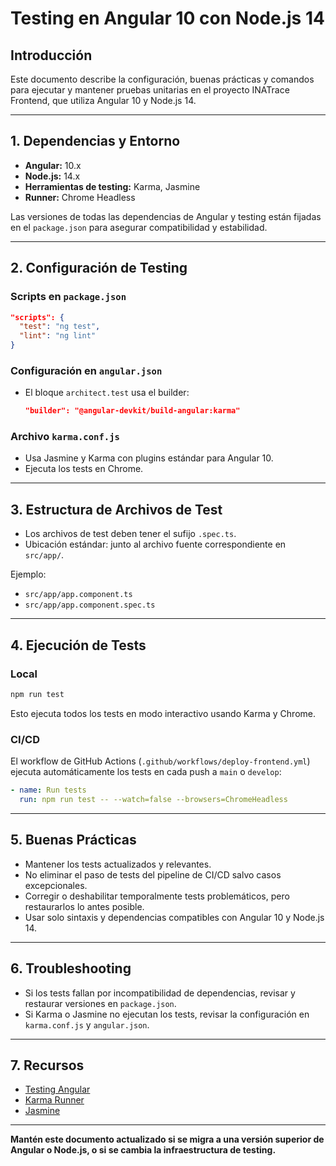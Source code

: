 # Testing en Angular 10 con Node.js 14

## Introducción
Este documento describe la configuración, buenas prácticas y comandos para ejecutar y mantener pruebas unitarias en el proyecto INATrace Frontend, que utiliza Angular 10 y Node.js 14.

---

## 1. Dependencias y Entorno

- **Angular:** 10.x
- **Node.js:** 14.x
- **Herramientas de testing:** Karma, Jasmine
- **Runner:** Chrome Headless

Las versiones de todas las dependencias de Angular y testing están fijadas en el `package.json` para asegurar compatibilidad y estabilidad.

---

## 2. Configuración de Testing

### Scripts en `package.json`
```json
"scripts": {
  "test": "ng test",
  "lint": "ng lint"
}
```

### Configuración en `angular.json`
- El bloque `architect.test` usa el builder:
  ```json
  "builder": "@angular-devkit/build-angular:karma"
  ```

### Archivo `karma.conf.js`
- Usa Jasmine y Karma con plugins estándar para Angular 10.
- Ejecuta los tests en Chrome.

---

## 3. Estructura de Archivos de Test
- Los archivos de test deben tener el sufijo `.spec.ts`.
- Ubicación estándar: junto al archivo fuente correspondiente en `src/app/`.

Ejemplo:
- `src/app/app.component.ts`
- `src/app/app.component.spec.ts`

---

## 4. Ejecución de Tests

### Local
```bash
npm run test
```
Esto ejecuta todos los tests en modo interactivo usando Karma y Chrome.

### CI/CD
El workflow de GitHub Actions (`.github/workflows/deploy-frontend.yml`) ejecuta automáticamente los tests en cada push a `main` o `develop`:
```yaml
- name: Run tests
  run: npm run test -- --watch=false --browsers=ChromeHeadless
```

---

## 5. Buenas Prácticas
- Mantener los tests actualizados y relevantes.
- No eliminar el paso de tests del pipeline de CI/CD salvo casos excepcionales.
- Corregir o deshabilitar temporalmente tests problemáticos, pero restaurarlos lo antes posible.
- Usar solo sintaxis y dependencias compatibles con Angular 10 y Node.js 14.

---

## 6. Troubleshooting
- Si los tests fallan por incompatibilidad de dependencias, revisar y restaurar versiones en `package.json`.
- Si Karma o Jasmine no ejecutan los tests, revisar la configuración en `karma.conf.js` y `angular.json`.

---

## 7. Recursos
- [Testing Angular](https://angular.io/guide/testing)
- [Karma Runner](https://karma-runner.github.io/)
- [Jasmine](https://jasmine.github.io/)

---

**Mantén este documento actualizado si se migra a una versión superior de Angular o Node.js, o si se cambia la infraestructura de testing.**
